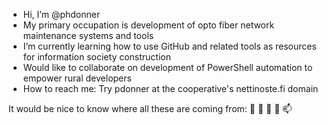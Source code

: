 - Hi, I’m @phdonner
- My primary occupation is development of opto fiber network maintenance systems and tools
- I’m currently learning how to use GitHub and related tools as resources for information society construction
- Would like to collaborate on development of PowerShell automation to empower rural developers
- How to reach me: Try pdonner at the cooperative's nettinoste.fi domain

It would be nice to know where all these are coming from: 👋 👀 🌱 💞️ 📫 

<!---
phdonner/phdonner is a ✨ special ✨ repository because its `README.md` (this file) appears on your GitHub profile.
You can click the Preview link to take a look at your changes.
--->
